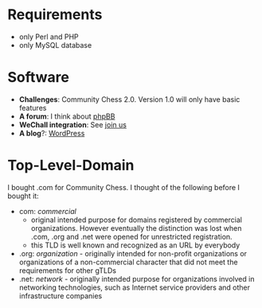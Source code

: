 # Requirements #
  * only Perl and PHP
  * only MySQL database

# Software #

  * **Challenges**: Community Chess 2.0. Version 1.0 will only have basic features
  * **A forum**: I think about [phpBB](http://en.wikipedia.org/wiki/PhpBB)
  * **WeChall integration**: See [join us](http://www.wechall.net/join_us)
  * **A blog**?: [WordPress](http://en.wikipedia.org/wiki/WordPress)

# Top-Level-Domain #
I bought .com for Community Chess. I thought of the following before I bought it:

  * com: _commercial_
    * original intended purpose for domains registered by commercial organizations. However eventually the distinction was lost when .com, .org and .net were opened for unrestricted registration.
    * this TLD is well known and recognized as an URL by everybody
  * .org: _organization_ - originally intended for non-profit organizations or organizations of a non-commercial character that did not meet the requirements for other gTLDs
  * .net: _network_ - originally intended purpose for organizations involved in networking technologies, such as Internet service providers and other infrastructure companies